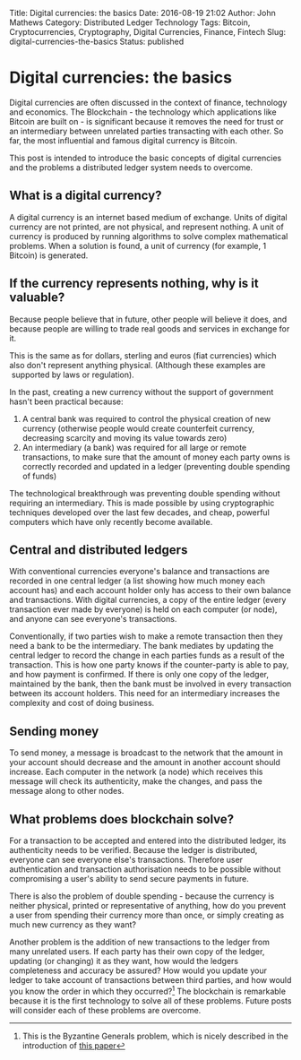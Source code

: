 Title: Digital currencies: the basics
Date: 2016-08-19 21:02
Author: John Mathews
Category:  Distributed Ledger Technology
Tags: Bitcoin, Cryptocurrencies, Cryptography, Digital Currencies, Finance, Fintech
Slug: digital-currencies-the-basics
Status: published

# Digital currencies: the basics
Digital currencies are often discussed in the context of finance,
technology and economics. The Blockchain - the technology which
applications like Bitcoin are built on - is significant because it
removes the need for trust or an intermediary between unrelated parties
transacting with each other. So far, the most influential and famous
digital currency is Bitcoin.

This post is intended to introduce the basic concepts of digital
currencies and the problems a distributed ledger system needs to
overcome.

## What is a digital currency?
A digital currency is an internet based medium of exchange. Units of
digital currency are not printed, are not physical, and represent
nothing. A unit of currency is produced by running algorithms to solve
complex mathematical problems. When a solution is found, a unit of
currency (for example, 1 Bitcoin) is generated.

## If the currency represents nothing, why is it valuable?
Because people believe that in future, other people will believe
it does, and because people are willing to trade real goods and services
in exchange for it.

This is the same as for dollars, sterling and euros (fiat currencies)
which also don't represent anything physical. (Although these examples
are  supported by laws or regulation).

In the past, creating a new currency without the support of government
hasn't been practical because:

1.  A central bank was required to control the physical creation of new
    currency (otherwise people would create counterfeit currency,
    decreasing scarcity and moving its value towards zero)
2.  An intermediary (a bank) was required for all large or remote
    transactions, to make sure that the amount of money each party
    owns is correctly recorded and updated in a ledger (preventing
    double spending of funds)

The technological breakthrough was preventing double spending without
requiring an intermediary. This is made possible by using cryptographic
techniques developed over the last few decades, and cheap, powerful
computers which have only recently become available.

## Central and distributed ledgers
With conventional currencies everyone's balance and transactions are
recorded in one central ledger (a list showing how much money each
account has) and each account holder only has access to their own
balance and transactions. With digital currencies, a copy of the entire
ledger (every transaction ever made by everyone) is held on each
computer (or node), and anyone can see everyone's transactions.

Conventionally, if two parties wish to make a remote transaction then
they need a bank to be the intermediary. The bank mediates by
updating the central ledger to record the change in each parties funds
as a result of the transaction. This is how one party knows if the
counter-party is able to pay, and how payment is confirmed. If there is
only one copy of the ledger, maintained by the bank, then the bank must
be involved in every transaction between its account holders. This
need for an intermediary increases the complexity and cost of doing
business.

## Sending money
To send money, a message is broadcast to the network that the amount in
your account should decrease and the amount in another account should
increase. Each computer in the network (a node) which receives this
message will check its authenticity, make the changes, and pass the
message along to other nodes.

## What problems does blockchain solve?
For a transaction to be accepted and entered into the distributed
ledger, its authenticity needs to be verified. Because the ledger is
distributed, everyone can see everyone else's transactions. Therefore
user authentication and transaction authorisation needs to be possible
without compromising a user's ability to send secure payments in future.

There is also the problem of double spending - because the currency is
neither physical, printed or representative of anything, how do you
prevent a user from spending their currency more than once, or simply
creating as much new currency as they want?

Another problem is the addition of new transactions to the ledger from
many unrelated users. If each party has their own copy of the ledger,
updating (or changing) it as they want, how would the ledgers
completeness and accuracy be assured? How would you update your ledger
to take account of transactions between third parties, and how would you
know the order in which they occurred?[^1] The blockchain is remarkable because it is the first technology to solve
all of these problems. Future posts will consider each of these problems
are overcome.

[^1]: This is the Byzantine Generals problem, which is nicely described in the introduction of 
[this paper](http://research.microsoft.com/en-us/um/people/lamport/pubs/byz.pdf)


